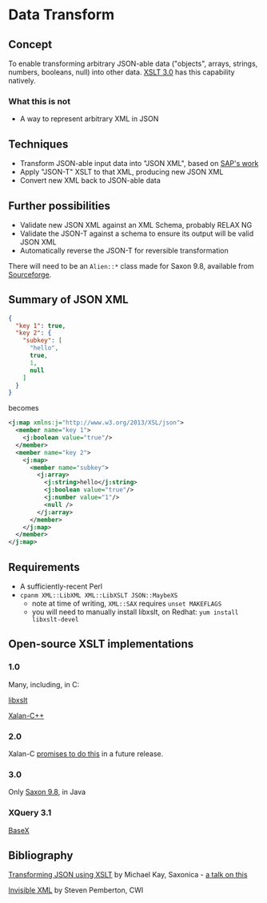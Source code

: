 # Data Transform

## Concept

To enable transforming arbitrary JSON-able data ("objects", arrays,
strings, numbers, booleans, null) into other data. [XSLT
3.0](https://www.xml.com/articles/2017/02/14/why-you-should-be-using-xslt-30/)
has this capability natively.

### What this is not

* A way to represent arbitrary XML in JSON

## Techniques

* Transform JSON-able input data into "JSON XML", based on [SAP's work](https://help.sap.com/doc/abapdocu_751_index_htm/7.51/en-US/abenabap_json_xml.htm)
* Apply "JSON-T" XSLT to that XML, producing new JSON XML
* Convert new XML back to JSON-able data

## Further possibilities

* Validate new JSON XML against an XML Schema, probably RELAX NG
* Validate the JSON-T against a schema to ensure its output will be valid JSON XML
* Automatically reverse the JSON-T for reversible transformation

There will need to be an `Alien::*`
class made for Saxon 9.8, available from
[Sourceforge](https://netcologne.dl.sourceforge.net/project/saxon/Saxon-HE/9.8/SaxonHE9-8-0-7J.zip).

## Summary of JSON XML

```json
{
  "key 1": true,
  "key 2": {
    "subkey": [
      "hello",
      true,
      1,
      null
    ]
  }
}
```

becomes

```xml
<j:map xmlns:j="http://www.w3.org/2013/XSL/json">
  <member name="key 1">
    <j:boolean value="true"/>
  </member>
  <member name="key 2">
    <j:map>
      <member name="subkey">
        <j:array>
          <j:string>hello</j:string>
          <j:boolean value="true"/>
          <j:number value="1"/>
          <null />
        </j:array>
      </member>
    </j:map>
  </member>
</j:map>
```

## Requirements

* A sufficiently-recent Perl
* `cpanm XML::LibXML XML::LibXSLT JSON::MaybeXS`
  * note at time of writing, `XML::SAX` requires `unset MAKEFLAGS`
  * you will need to manually install libxslt, on Redhat: `yum install libxslt-devel`

## Open-source XSLT implementations

### 1.0

Many, including, in C:

[libxslt](http://xmlsoft.org/libxslt/)

[Xalan-C++](https://xalan.apache.org/xalan-c/)

### 2.0

Xalan-C [promises to do
this](https://xalan.apache.org/xalan-c/#xsltStandards) in a future
release.

### 3.0

Only [Saxon 9.8](https://www.saxonica.com/download/download_page.xml), in Java

### XQuery 3.1

[BaseX](http://basex.org/)

## Bibliography

[Transforming JSON using
XSLT](https://www.saxonica.com/papers/xmlprague-2016mhk.pdf)
by Michael Kay, Saxonica - [a talk on
this](https://www.youtube.com/watch?v=hGehtNUrg60)

[Invisible
XML](https://homepages.cwi.nl/~steven/Talks/2013/08-07-invisible-xml/invisible-xml-3.html)
by Steven Pemberton, CWI
